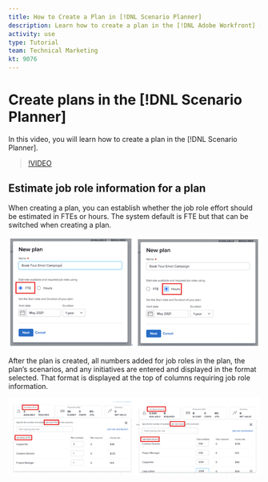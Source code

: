 ```yaml
---
title: How to Create a Plan in [!DNL Scenario Planner]
description: Learn how to create a plan in the [!DNL Adobe Workfront] [!DNL Scenario Planner].
activity: use
type: Tutorial
team: Technical Marketing
kt: 9076
---
```

# Create plans in the [!DNL Scenario Planner]

In this video, you will learn how to create a plan in the [!DNL Scenario Planner].

>[!VIDEO](https://video.tv.adobe.com/v/335318/?quality=12)

## Estimate job role information for a plan

When creating a plan, you can establish whether the job role effort should be estimated in FTEs or hours. The system default is FTE but that can be switched when creating a plan.

![Select [!UICONTROL FTE] or [!UICONTROL Hours] in the [!UICONTROL New Plan] window](assets/scenario-planner-1.png)

After the plan is created, all numbers added for job roles in the plan, the plan’s scenarios, and any initiatives are entered and displayed in the format selected. That format is displayed at the top of columns requiring job role information.

![View information in [!UICONTROL FTE] or [!UICONTROL Hours] in [!DNL Adobe Workfront] [!DNL Scenario Planner]](assets/scenario-planner-2.png)
